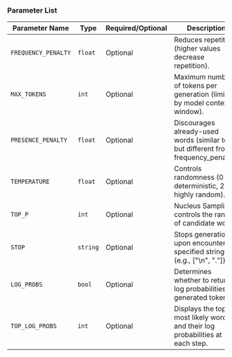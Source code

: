 ### Parameter List

| Parameter Name      | Type     | Required/Optional | Description                                      |
|---------------------|----------|-------------------|--------------------------------------------------|
| `FREQUENCY_PENALTY` | `float`  | Optional          | Reduces repetition (higher values decrease repetition). |
| `MAX_TOKENS`        | `int`    | Optional          | Maximum number of tokens per generation (limited by model context window). |
| `PRESENCE_PENALTY`  | `float`  | Optional          | Discourages already-used words (similar to but different from frequency_penalty). |
| `TEMPERATURE`       | `float`  | Optional          | Controls randomness (0 = deterministic, 2 = highly random). |
| `TOP_P`             | `int`    | Optional          | Nucleus Sampling, controls the range of candidate words. |
| `STOP`              | `string` | Optional          | Stops generation upon encountering specified strings (e.g., ["\n", "."]). |
| `LOG_PROBS`         | `bool`   | Optional          | Determines whether to return log probabilities of generated tokens. |
| `TOP_LOG_PROBS`     | `int`    | Optional          | Displays the top N most likely words and their log probabilities at each step. |

